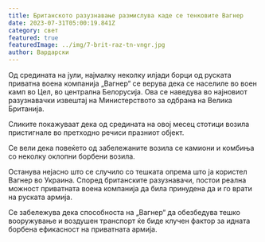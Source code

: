 ```yaml
---
title: Британското разузнавање размислува каде се тенковите Вагнер
date: 2023-07-31T05:00:19.841Z
category: свет
featured: true
featuredImage: ../img/7-brit-raz-tn-vngr.jpg
author: Вардарски
---
```

Од средината на јули, најмалку неколку илјади борци од руската приватна воена компанија „Вагнер“ се верува дека се населиле во воен камп во Цел, во централна Белорусија. Ова се наведува во најновиот разузнавачки извештај на Министерството за одбрана на Велика Британија.

Сликите покажуваат дека од средината на овој месец стотици возила пристигнале во претходно речиси празниот објект.

Се вели дека повеќето од забележаните возила се камиони и комбиња со неколку оклопни борбени возила.

Останува нејасно што се случило со тешката опрема што ја користел Вагнер во Украина. Според британските разузнавачи, постои реална можност приватната воена компанија да била принудена да и го врати на руската армија.

Се забележува дека способноста на „Вагнер“ да обезбедува тешко вооружување и воздушен транспорт ќе биде клучен фактор за идната борбена ефикасност на приватната армија.